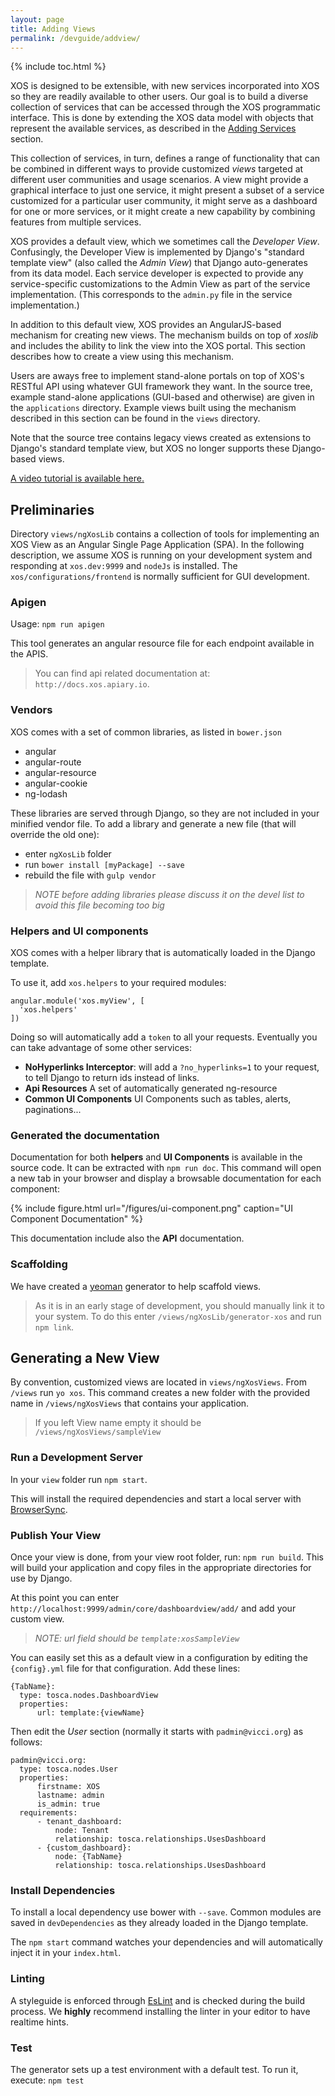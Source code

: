 ```yaml
---
layout: page
title: Adding Views
permalink: /devguide/addview/
---
```

{% include toc.html %}

XOS is designed to be extensible, with new services incorporated
into XOS so they are readily available to other users. Our goal is to
build a diverse collection of services that can be accessed through
the XOS programmatic interface. This is done by extending the XOS
data model with objects that represent the available services, as
described in the [Adding Services](/devguide/addservice/) section.

This collection of services, in turn, defines a range of functionality
that can be combined in different ways to provide customized *views*
targeted at different user communities and usage scenarios.
A view might provide a graphical interface to just one  service, it
might present a subset of a service customized for a particular user
community, it might serve as a dashboard for one or more services, or
it might create a new capability by combining features from multiple
services.

XOS provides a default view, which we sometimes call the *Developer
View*. Confusingly, the Developer View is implemented by Django's
"standard template view" (also called the *Admin View*) that Django
auto-generates from its data model. Each service developer is expected
to provide any service-specific customizations to the Admin View as
part of the service implementation. (This corresponds to the
`admin.py` file in the service implementation.)

In addition to this default view, XOS provides an AngularJS-based
mechanism for creating new views. The mechanism builds on top of
*xoslib* and includes the ability to link the view into the XOS
portal. This section describes how to create a view using this
mechanism.

Users are aways free to implement stand-alone portals on top of XOS's
RESTful API using whatever GUI framework they want. In the source
tree, example stand-alone applications (GUI-based and otherwise)
are given in the `applications` directory. Example views built using
the mechanism described in this section can be found in the `views`
directory.

Note that the source tree contains legacy views created as extensions
to Django's standard template view, but XOS no longer supports these
Django-based views.

<a href="https://www.youtube.com/watch?v=iEp9F7JYPO8" target="_blank">A video tutorial is available here.</a>

## Preliminaries

Directory `views/ngXosLib` contains a collection of tools for
implementing an XOS View as an Angular Single Page Application
(SPA). In the following description, we assume XOS is running on
your development system and responding at `xos.dev:9999` and `nodeJs` is installed. The
`xos/configurations/frontend` is normally sufficient for GUI
development. 

### Apigen

Usage: `npm run apigen`

This tool generates an angular resource file for each endpoint available in the APIS.

>You can find api related documentation at: `http://docs.xos.apiary.io`. 

### Vendors

XOS comes with a set of common libraries, as listed in `bower.json`

 * angular
 * angular-route
 * angular-resource
 * angular-cookie
 * ng-lodash

These libraries are served through Django, so they are not included in
your minified vendor file. To add a library and generate a new file
(that will override the old one):

 * enter `ngXosLib` folder
 * run `bower install [myPackage] --save`
 * rebuild the file with `gulp vendor`

>_NOTE before adding libraries please discuss it on the devel list to avoid this file becoming too big_

### Helpers and UI components

XOS comes with a helper library that is automatically loaded in the
Django template.

To use it, add `xos.helpers` to your required modules:

```
angular.module('xos.myView', [
  'xos.helpers'
])
```

Doing so will automatically add a `token` to all your requests.
Eventually you can take advantage of some other services:

- **NoHyperlinks Interceptor**: will add a `?no_hyperlinks=1` to your request, to tell Django to return ids instead of links.
- **Api Resources** A set of automatically generated ng-resource
- **Common UI Components** UI Components such as tables, alerts, paginations...

### Generated the documentation

Documentation for both **helpers** and **UI Components** is available in the source code. It can be extracted with `npm run doc`. This command will open a new tab in your browser and display a browsable documentation for each component:

{% include figure.html url="/figures/ui-component.png" caption="UI Component Documentation" %}

This documentation include also the **API** documentation.

### Scaffolding

We have created a [yeoman](http://yeoman.io/) generator to help scaffold views.

>As it is in an early stage of development, you should manually link it to your system. To do this enter `/views/ngXosLib/generator-xos` and run `npm link`.

## Generating a New View

By convention, customized views are located in `views/ngXosViews`.
From `/views` run `yo xos`. This command creates a new folder with
the provided name in `/views/ngXosViews` that contains your application.

>If you left View name empty it should be `/views/ngXosViews/sampleView`

### Run a Development Server

In your `view` folder run `npm start`.

This will install the required dependencies and start a local server
with [BrowserSync](http://www.browsersync.io/).

### Publish Your View

Once your view is done, from your view root folder, run: `npm run build`.
This will build your application and copy files in the appropriate
directories for use by Django.

At this point you can enter
`http://localhost:9999/admin/core/dashboardview/add/` and add your
custom view.

>_NOTE: url field should be `template:xosSampleView`_


You can easily set this as a default view in a configuration by
editing the `{config}.yml` file for that configuration. Add these
lines:

```
{TabName}:                                    
  type: tosca.nodes.DashboardView              
  properties:                                  
      url: template:{viewName}     
```

Then edit the _User_ section (normally it starts with
`padmin@vicci.org`) as follows:


```
padmin@vicci.org:                                          
  type: tosca.nodes.User                                   
  properties:                                              
      firstname: XOS                                       
      lastname: admin                                      
      is_admin: true                                       
  requirements:                                            
      - tenant_dashboard:                                  
          node: Tenant                                     
          relationship: tosca.relationships.UsesDashboard  
      - {custom_dashboard}:                              
          node: {TabName}                                 
          relationship: tosca.relationships.UsesDashboard  
```

### Install Dependencies

To install a local dependency use bower with `--save`. Common modules
are saved in `devDependencies` as they already loaded in the Django
template.

The `npm start` command watches your dependencies and will automatically inject it in your `index.html`.

### Linting

A styleguide is enforced through [EsLint](http://eslint.org/) and is
checked during the build process. We **highly** recommend installing
the linter in your editor to have realtime hints.

### Test

The generator sets up a test environment with a default test.
To run it, execute: `npm test`
